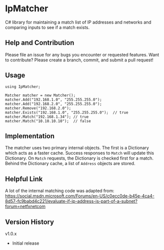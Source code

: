# IpMatcher
C# library for maintaining a match list of IP addresses and networks and comparing inputs to see if a match exists.

## Help and Contribution
Please file an issue for any bugs you encounter or requested features.  Want to contribute?  Please create a branch, commit, and submit a pull request!

## Usage
```
using IpMatcher;

Matcher matcher = new Matcher();
matcher.Add("192.168.1.0", "255.255.255.0");
matcher.Add("192.168.2.0", "255.255.255.0");
matcher.Remove("192.168.2.0");
matcher.Exists("192.168.1.0", "255.255.255.0");  // true
matcher.Match("192.168.1.34"); // true
matcher.Match("10.10.10.10");  // false
```

## Implementation
The matcher uses two primary internal objects.  The first is a Dictionary which acts as a faster cache.  Success responses to ```Match``` will update this Dictionary.  On ```Match``` requests, the Dictionary is checked first for a match.  Behind the Dictionary cache, a list of ```Address``` objects are stored.

## Helpful Link
A lot of the internal matching code was adapted from: https://social.msdn.microsoft.com/Forums/en-US/c0ecc0de-b45e-4ca4-8d57-fc9babd4c221/evaluate-if-ip-address-is-part-of-a-subnet?forum=netfxnetcom

## Version History
v1.0.x
- Initial release
